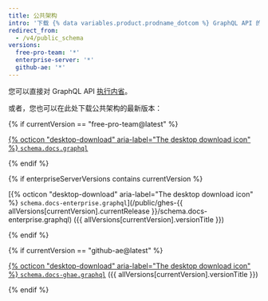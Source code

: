 ```yaml
---
title: 公共架构
intro: '下载 {% data variables.product.prodname_dotcom %} GraphQL API 的公共架构。'
redirect_from:
  - /v4/public_schema
versions:
  free-pro-team: '*'
  enterprise-server: '*'
  github-ae: '*'
---
```


您可以直接对 GraphQL API [执行内省](/v4/guides/intro-to-graphql/#discovering-the-graphql-api)。

或者，您也可以在此处下载公共架构的最新版本：

{% if currentVersion == "free-pro-team@latest" %}

[{% octicon "desktop-download" aria-label="The desktop download icon" %} `schema.docs.graphql`](/public/schema.docs.graphql)

{% endif %}

{% if enterpriseServerVersions contains currentVersion %}

[{% octicon "desktop-download" aria-label="The desktop download icon" %} `schema.docs-enterprise.graphql`](/public/ghes-{{ allVersions[currentVersion].currentRelease }}/schema.docs-enterprise.graphql) ({{ allVersions[currentVersion].versionTitle }})

{% endif %}

{% if currentVersion == "github-ae@latest" %}

[{% octicon "desktop-download" aria-label="The desktop download icon" %} `schema.docs-ghae.graphql`](/public/ghae/schema.docs-ghae.graphql) ({{ allVersions[currentVersion].versionTitle }})

{% endif %}
